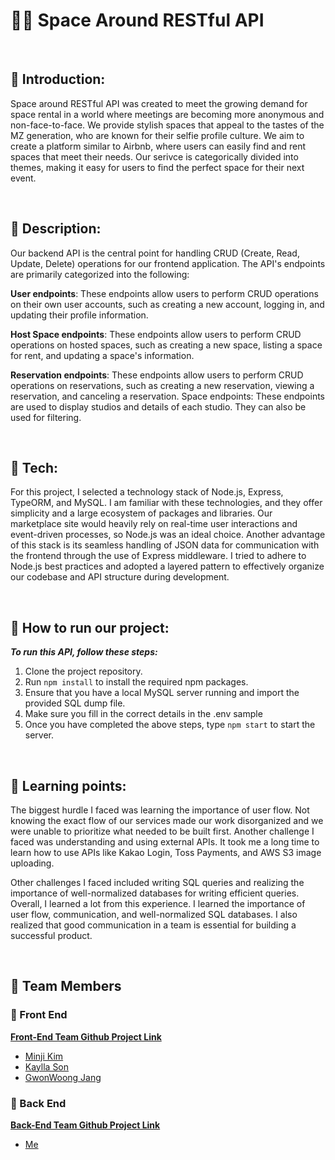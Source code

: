 # 👨‍🚀 Space Around RESTful API

</br>

## 🤔 Introduction:

Space around RESTful API was created to meet the growing demand for space rental in a world where meetings are becoming more anonymous and non-face-to-face. We provide stylish spaces that appeal to the tastes of the MZ generation, who are known for their selfie profile culture. We aim to create a platform similar to Airbnb, where users can easily find and rent spaces that meet their needs. Our serivce is categorically divided into themes, making it easy for users to find the perfect space for their next event.

</br>

## 🥓 Description:

Our backend API is the central point for handling CRUD (Create, Read, Update, Delete) operations for our frontend application. The API's endpoints are primarily categorized into the following:

**User endpoints**: These endpoints allow users to perform CRUD operations on their own user accounts, such as creating a new account, logging in, and updating their profile information.

**Host Space endpoints**: These endpoints allow users to perform CRUD operations on hosted spaces, such as creating a new space, listing a space for rent, and updating a space's information.

**Reservation endpoints**: These endpoints allow users to perform CRUD operations on reservations, such as creating a new reservation, viewing a reservation, and canceling a reservation.
Space endpoints: These endpoints are used to display studios and details of each studio. They can also be used for filtering.

</br>

## 🥞 Tech:

For this project, I selected a technology stack of Node.js, Express, TypeORM, and MySQL. I am familiar with these technologies, and they offer simplicity and a large ecosystem of packages and libraries. Our marketplace site would heavily rely on real-time user interactions and event-driven processes, so Node.js was an ideal choice. Another advantage of this stack is its seamless handling of JSON data for communication with the frontend through the use of Express middleware. I tried to adhere to Node.js best practices and adopted a layered pattern to effectively organize our codebase and API structure during development.

</br>

## 🏃 How to run our project:

**_To run this API, follow these steps:_**

1. Clone the project repository.
2. Run `npm install` to install the required npm packages.
3. Ensure that you have a local MySQL server running and import the provided SQL dump file.
4. Make sure you fill in the correct details in the .env sample
5. Once you have completed the above steps, type `npm start` to start the server.

</br>

## 🧠 Learning points:

The biggest hurdle I faced was learning the importance of user flow. Not knowing the exact flow of our services made our work disorganized and we were unable to prioritize what needed to be built first. Another challenge I faced was understanding and using external APIs. It took me a long time to learn how to use APIs like Kakao Login, Toss Payments, and AWS S3 image uploading.

Other challenges I faced included writing SQL queries and realizing the importance of well-normalized databases for writing efficient queries. Overall, I learned a lot from this experience. I learned the importance of user flow, communication, and well-normalized SQL databases. I also realized that good communication in a team is essential for building a successful product.

</br>

## 👫 Team Members

### 💅 Front End

**[Front-End Team Github Project Link](https://github.com/wecode-bootcamp-korea/46-2nd-B1A4-frontend)**

- [Minji Kim](https://github.com/shfkd123)
- [Kaylla Son](https://github.com/kayllason)
- [GwonWoong Jang](https://github.com/5yoonl)

### 🎒 Back End

**[Back-End Team Github Project Link ](https://github.com/wecode-bootcamp-korea/46-2nd-B1A4-backend)**

- [Me](https://github.com/ts-oh)
